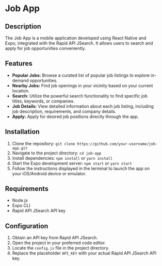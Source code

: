 # Job App

## Description
The Job App is a mobile application developed using React Native and Expo, integrated with the Rapid API JSearch. It allows users to search and apply for job opportunities conveniently.

## Features
- **Popular Jobs:** Browse a curated list of popular job listings to explore in-demand opportunities.
- **Nearby Jobs:** Find job openings in your vicinity based on your current location.
- **Search:** Utilize the powerful search functionality to find specific job titles, keywords, or companies.
- **Job Details:** View detailed information about each job listing, including job description, requirements, and company details.
- **Apply:** Apply for desired job positions directly through the app.


## Installation
1. Clone the repository: `git clone https://github.com/your-username/job-app.git`
2. Navigate to the project directory: `cd job-app`
3. Install dependencies: `npm install` or `yarn install`
4. Start the Expo development server: `npm start` or `yarn start`
5. Follow the instructions displayed in the terminal to launch the app on your iOS/Android device or emulator.

## Requirements
- Node.js
- Expo CLI
- Rapid API JSearch API key

## Configuration
1. Obtain an API key from Rapid API JSearch.
2. Open the project in your preferred code editor.
3. Locate the `config.js` file in the project directory.
4. Replace the placeholder `API_KEY` with your actual Rapid API JSearch API key.


